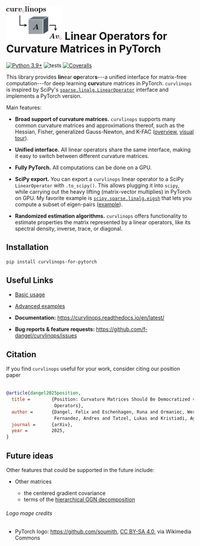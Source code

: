 # <img alt="Logo" src="./docs/rtd/assets/logo.svg" height="90"> Linear Operators for Curvature Matrices in PyTorch

[![Python
3.9+](https://img.shields.io/badge/python-3.9+-blue.svg)](https://www.python.org/downloads/release/python-390/)
![tests](https://github.com/f-dangel/curvature-linear-operators/actions/workflows/test.yaml/badge.svg)
[![Coveralls](https://coveralls.io/repos/github/f-dangel/curvlinops/badge.svg?branch=main)](https://coveralls.io/github/f-dangel/curvlinops)

This library provides **lin**ear **op**erator**s**---a unified interface for matrix-free computation---for deep learning **curv**ature matrices in PyTorch.
`curvlinops` is inspired by SciPy's [`sparse.linalg.LinearOperator`](https://docs.scipy.org/doc/scipy/reference/generated/scipy.sparse.linalg.LinearOperator.html) interface and implements a PyTorch version.

Main features:

- **Broad support of curvature matrices.** `curvlinops` supports many common curvature matrices and approximations thereof, such as the Hessian, Fisher, generalized Gauss-Newton, and K-FAC ([overview](https://curvlinops.readthedocs.io/en/latest/linops.html#linear-operators), [visual tour](https://curvlinops.readthedocs.io/en/latest/basic_usage/example_visual_tour.html#visualization)).

- **Unified interface.** All linear operators share the same interface, making it easy to switch between different curvature matrices.

- **Fully PyTorch.** All computations can be done on a GPU.

- **SciPy export.** You can export a `curvlinops` linear operator to a SciPy `LinearOperator` with `.to_scipy()`.
  This allows plugging it into `scipy`, while carrying out the heavy lifting (matrix-vector multiplies) in PyTorch on GPU.
  My favorite example is
[`scipy.sparse.linalg.eigsh`](https://docs.scipy.org/doc/scipy/reference/generated/scipy.sparse.linalg.eigsh.html) that lets you compute a subset of eigen-pairs ([example](https://curvlinops.readthedocs.io/en/latest/basic_usage/example_eigenvalues.html)).

- **Randomized estimation algorithms.** `curvlinops` offers functionality to estimate properties the matrix represented by a linear operators, like its spectral density, inverse, trace, or diagonal.

## Installation

```bash
pip install curvlinops-for-pytorch
```

## Useful Links

- [Basic
  usage](https://curvlinops.readthedocs.io/en/latest/basic_usage/example_matrix_vector_products.html)

- [Advanced
  examples](https://curvlinops.readthedocs.io/en/latest/basic_usage/index.html)

- **Documentation:** https://curvlinops.readthedocs.io/en/latest/

- **Bug reports & feature requests:**
  https://github.com/f-dangel/curvlinops/issues

## Citation

If you find `curvlinops` useful for your work, consider citing our position paper

```bibtex

@article{dangel2025position,
  title =        {Position: Curvature Matrices Should Be Democratized via Linear
                  Operators},
  author =       {Dangel, Felix and Eschenhagen, Runa and Ormaniec, Weronika and
                  Fernandez, Andres and Tatzel, Lukas and Kristiadi, Agustinus},
  journal =      {arXiv},
  year =         2025,
}

```

## Future ideas

Other features that could be supported in the future include:

- Other matrices

  - the centered gradient covariance
  - terms of the [hierarchical GGN
    decomposition](https://arxiv.org/abs/2008.11865)

###### Logo mage credits
- PyTorch logo: https://github.com/soumith, [CC BY-SA
  4.0](https://creativecommons.org/licenses/by-sa/4.0), via Wikimedia Commons
